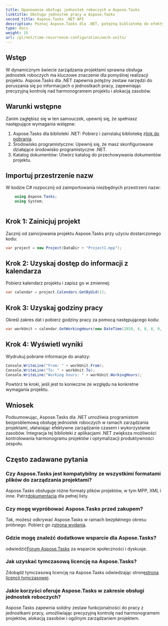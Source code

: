 ```yaml
---
title: Opanowanie obsługi jednostek roboczych w Aspose.Tasks
linktitle: Obsługa jednostek pracy w Aspose.Tasks
second_title: Aspose.Tasks .NET API
description: Poznaj Aspose.Tasks dla .NET, potężną bibliotekę do efektywnego zarządzania projektami. Precyzyjnie obsługuj jednostki robocze, aby zapewnić optymalne wykorzystanie zasobów.
type: docs
weight: 15
url: /pl/net/time-recurrence-configuration/work-units/
---
```

## Wstęp
W dynamicznym świecie zarządzania projektami sprawna obsługa jednostek roboczych ma kluczowe znaczenie dla pomyślnej realizacji projektu. Aspose.Tasks dla .NET zapewnia potężny zestaw narzędzi do poruszania się po informacjach o jednostkach pracy, zapewniając precyzyjną kontrolę nad harmonogramem projektu i alokacją zasobów.
## Warunki wstępne
Zanim zagłębisz się w ten samouczek, upewnij się, że spełniasz następujące wymagania wstępne:
1.  Aspose.Tasks dla biblioteki .NET: Pobierz i zainstaluj bibliotekę z[link do pobrania](https://releases.aspose.com/tasks/net/).
2. Środowisko programistyczne: Upewnij się, że masz skonfigurowane działające środowisko programistyczne .NET.
3. Katalog dokumentów: Utwórz katalog do przechowywania dokumentów projektu.
## Importuj przestrzenie nazw
W kodzie C# rozpocznij od zaimportowania niezbędnych przestrzeni nazw:
```csharp
    using Aspose.Tasks;
    using System;
    
```
## Krok 1: Zainicjuj projekt
Zacznij od zainicjowania projektu Aspose.Tasks przy użyciu dostarczonego kodu:
```csharp
var project = new Project(DataDir + "Project1.mpp");
```
## Krok 2: Uzyskaj dostęp do informacji z kalendarza
Pobierz kalendarz projektu i zapisz go w zmiennej:
```csharp
var calendar = project.Calendars.GetByUid(1);
```
## Krok 3: Uzyskaj godziny pracy
Określ zakres dat i pobierz godziny pracy za pomocą następującego kodu:
```csharp
var workUnit = calendar.GetWorkingHours(new DateTime(2020, 4, 8, 8, 0, 0), new DateTime(2020, 4, 9, 17, 0, 0));
```
## Krok 4: Wyświetl wyniki
Wydrukuj pobrane informacje do analizy:
```csharp
Console.WriteLine("From: " + workUnit.From);
Console.WriteLine("To: " + workUnit.To);
Console.WriteLine("Working hours: " + workUnit.WorkingHours);
```
Powtórz te kroki, jeśli jest to konieczne ze względu na konkretne wymagania projektu.
## Wniosek
Podsumowując, Aspose.Tasks dla .NET umożliwia programistom bezproblemową obsługę jednostek roboczych w ramach zarządzania projektami, ułatwiając efektywne zarządzanie czasem i wykorzystanie zasobów. Integracja tej biblioteki z aplikacjami .NET zwiększa możliwości kontrolowania harmonogramu projektów i optymalizacji produktywności zespołu.
## Często zadawane pytania
### Czy Aspose.Tasks jest kompatybilny ze wszystkimi formatami plików do zarządzania projektami?
 Aspose.Tasks obsługuje różne formaty plików projektów, w tym MPP, XML i inne. Patrz[dokumentacja](https://reference.aspose.com/tasks/net/) dla pełnej listy.
### Czy mogę wypróbować Aspose.Tasks przed zakupem?
Tak, możesz odkrywać Aspose.Tasks w ramach bezpłatnego okresu próbnego. Pobierz go z[strona wydania](https://releases.aspose.com/).
### Gdzie mogę znaleźć dodatkowe wsparcie dla Aspose.Tasks?
 odwiedzić[Forum Aspose.Tasks](https://forum.aspose.com/c/tasks/15) za wsparcie społeczności i dyskusje.
### Jak uzyskać tymczasową licencję na Aspose.Tasks?
 Zdobądź tymczasową licencję na Aspose.Tasks odwiedzając stronę[strona licencji tymczasowej](https://purchase.aspose.com/temporary-license/).
### Jakie korzyści oferuje Aspose.Tasks w zakresie obsługi jednostek roboczych?
Aspose.Tasks zapewnia solidny zestaw funkcjonalności do pracy z jednostkami pracy, umożliwiając precyzyjną kontrolę nad harmonogramem projektów, alokacją zasobów i ogólnym zarządzaniem projektem.